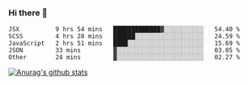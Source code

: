 ### Hi there 👋



<!--
**webB1an/webB1an** is a ✨ _special_ ✨ repository because its `README.md` (this file) appears on your GitHub profile.

Here are some ideas to get you started:

- 🔭 I’m currently working on ...
- 🌱 I’m currently learning ...
- 👯 I’m looking to collaborate on ...
- 🤔 I’m looking for help with ...
- 💬 Ask me about ...
- 📫 How to reach me: ...
- 😄 Pronouns: ...
- ⚡ Fun fact: ...
-->

<!--START_SECTION:waka-->
```text
JSX          9 hrs 54 mins   █████████████▓░░░░░░░░░░░   54.40 % 
SCSS         4 hrs 28 mins   ██████░░░░░░░░░░░░░░░░░░░   24.59 % 
JavaScript   2 hrs 51 mins   ████░░░░░░░░░░░░░░░░░░░░░   15.69 % 
JSON         33 mins         ▓░░░░░░░░░░░░░░░░░░░░░░░░   03.05 % 
Other        24 mins         ▓░░░░░░░░░░░░░░░░░░░░░░░░   02.27 % 
```
<!--END_SECTION:waka-->


[![Anurag's github stats](https://github-readme-stats.vercel.app/api?username=webB1an&show_icons=true&theme=radical)](https://github.com/anuraghazra/github-readme-stats)

